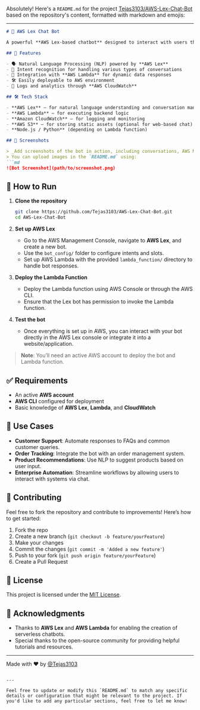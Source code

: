 Absolutely! Here's a `README.md` for the project [Tejas3103/AWS-Lex-Chat-Bot](https://github.com/Tejas3103/AWS-Lex-Chat-Bot) based on the repository's content, formatted with markdown and emojis:

---

```markdown
# 🤖 AWS Lex Chat Bot

A powerful **AWS Lex-based chatbot** designed to interact with users through natural language, powered by **Amazon Web Services**. This bot can handle customer queries, integrate with external APIs, and automate responses with **AWS Lex**, making it ideal for businesses seeking to provide 24/7 customer support.

## 🚀 Features

- 🗣️ Natural Language Processing (NLP) powered by **AWS Lex**
- 🤖 Intent recognition for handling various types of conversations
- 📡 Integration with **AWS Lambda** for dynamic data responses
- 🛠️ Easily deployable to AWS environment
- 📝 Logs and analytics through **AWS CloudWatch**

## 🛠️ Tech Stack

- **AWS Lex** – for natural language understanding and conversation management
- **AWS Lambda** – for executing backend logic
- **Amazon CloudWatch** – for logging and monitoring
- **AWS S3** – for storing static assets (optional for web-based chat)
- **Node.js / Python** (depending on Lambda function)

## 📸 Screenshots

> _Add screenshots of the bot in action, including conversations, AWS Management Console, etc._
> You can upload images in the `README.md` using:
```md
![Bot Screenshot](path/to/screenshot.png)
```

## 🚀 How to Run

1. **Clone the repository**
   ```bash
   git clone https://github.com/Tejas3103/AWS-Lex-Chat-Bot.git
   cd AWS-Lex-Chat-Bot
   ```

2. **Set up AWS Lex**
   - Go to the AWS Management Console, navigate to **AWS Lex**, and create a new bot.
   - Use the `bot_config/` folder to configure intents and slots.
   - Set up AWS Lambda with the provided `lambda_function/` directory to handle bot responses.

3. **Deploy the Lambda Function**
   - Deploy the Lambda function using AWS Console or through the AWS CLI.
   - Ensure that the Lex bot has permission to invoke the Lambda function.

4. **Test the bot**
   - Once everything is set up in AWS, you can interact with your bot directly in the AWS Lex console or integrate it into a website/application.

> **Note**: You’ll need an active AWS account to deploy the bot and Lambda function.

## ✅ Requirements

- An active **AWS account**
- **AWS CLI** configured for deployment
- Basic knowledge of **AWS Lex**, **Lambda**, and **CloudWatch**

## 🎯 Use Cases

- **Customer Support**: Automate responses to FAQs and common customer queries.
- **Order Tracking**: Integrate the bot with an order management system.
- **Product Recommendations**: Use NLP to suggest products based on user input.
- **Enterprise Automation**: Streamline workflows by allowing users to interact with systems via chat.

## 🤝 Contributing

Feel free to fork the repository and contribute to improvements! Here’s how to get started:

1. Fork the repo
2. Create a new branch (`git checkout -b feature/yourFeature`)
3. Make your changes
4. Commit the changes (`git commit -m 'Added a new feature'`)
5. Push to your fork (`git push origin feature/yourFeature`)
6. Create a Pull Request

## 📃 License

This project is licensed under the [MIT License](LICENSE).

## 🙌 Acknowledgments

- Thanks to **AWS Lex** and **AWS Lambda** for enabling the creation of serverless chatbots.
- Special thanks to the open-source community for providing helpful tutorials and resources.

---

Made with ❤️ by [@Tejas3103](https://github.com/Tejas3103)
```

---

Feel free to update or modify this `README.md` to match any specific details or configuration that might be relevant to the project. If you'd like to add any particular sections, feel free to let me know!
